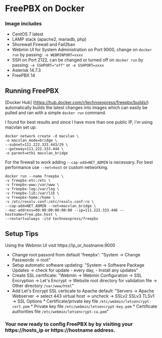 # FreePBX on Docker

### Image includes

 * CentOS 7 latest
 * LAMP stack (apache2, mariadb, php)
 * Shorewall Firewall and Fail2ban
 * Webmin UI for System Administration on Port 9000, change on `docker run` by passing:
               `-e WEBMINPORT=xxxx`
 * SSH on Port 2122, can be changed or turned off on `docker run` by passing:
               `-e SSHPORT="off"` or `-e SSHPORT=xxxx`
 * Asterisk 14.7.3
 * FreePBX 14

## Running FreePBX

[Docker Hub] (https://hub.docker.com/r/technoexpress/freepbx/builds/) automatically builds the latest changes into images which can easily be pulled and ran with a simple `docker run` command. 

I found for best results and since I have more than one public IP, i'm using macvlan set up:
```
docker network create -d macvlan \
-o macvlan_mode=bridge \
--subnet=111.222.333.443/29 \
--gateway=111.222.333.444 \
-o parent=eth1 macvlan_bridge
```

For the firewall to work adding `--cap-add=NET_ADMIN` is necessary.
For best performance use `--net=host` or custom networking.
```
docker run --name freepbx \
-v freepbx-etc:/etc \
-v freepbx-www:/var/www \
-v freepbx-log:/var/log \
-v freepbx-lib:/var/lib \
-v freepbx-home:/home \
-v /etc/resolv.conf:/etc/resolv.conf:ro \
--cap-add=NET_ADMIN --net=macvlan_bridge \
--mac-address=00:00:00:00:00:00 --ip=111.222.333.446 --hostname=free.pbx.host \
--restart=always -itd technoexpress/freepbx
```
## Setup Tips
Using the Webmin UI visit https://ip_or_hostname:9000
* Change root passord from default 'freepbx': 
                "System -> Change Passwords -> root" 
* Setup automatic software updating:
                "System -> Software Package Updates -> check for update - every day, - Install any updates"
* Create SSL certificate:
                "Webmin -> Webmin Configuration -> SSL Encryption -> Let's Encrypt -> 
                    Website root directory for validation file -> Other directory `/var/www/html`"
* Add Let's Encrypt SSL certicate to Apache default:
                "Servers -> Apache Webserver -> select 443 virtual host -> uncheck -> SSLv2 SSLv3 TLSv1
                    -> SSL Options 
                    * Certificate/private key file    `/etc/webmin/letsencrypt-cert.pem`
                    * Private key file                `/etc/webmin/letsencrypt-key.pem`
                    * Certificate authorities file    `/etc/webmin/letsencrypt-ca.pem`"
                            
### Your now ready to config FreePBX by by visiting your https://hosts_ip or https://hostname address. 